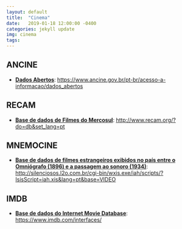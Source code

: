 ```yaml
---
layout: default
title:  "Cinema"
date:   2019-01-18 12:00:00 -0400
categories: jekyll update
img: cinema
tags:
---
```


## ANCINE

-   **[Dados Abertos](https://www.ancine.gov.br/pt-br/acesso-a-informacao/dados_abertos)**: https://www.ancine.gov.br/pt-br/acesso-a-informacao/dados_abertos

## RECAM

-   **[Base de dados de Filmes do Mercosul](http://www.recam.org/?do=db&set_lang=pt)**: http://www.recam.org/?do=db&set_lang=pt

## MNEMOCINE

-   **[Base de dados de filmes estrangeiros exibidos no país entre o Omniógrafo (1896) e a passagem ao sonoro (1934)](http://silenciosos.l2o.com.br/cgi-bin/wxis.exe/iah/scripts/?IsisScript=iah.xis&lang=pt&base=VIDEO)**: http://silenciosos.l2o.com.br/cgi-bin/wxis.exe/iah/scripts/?IsisScript=iah.xis&lang=pt&base=VIDEO

## IMDB

- **[ Base de dados do Internet Movie Database](https://www.imdb.com/interfaces/)**: https://www.imdb.com/interfaces/
